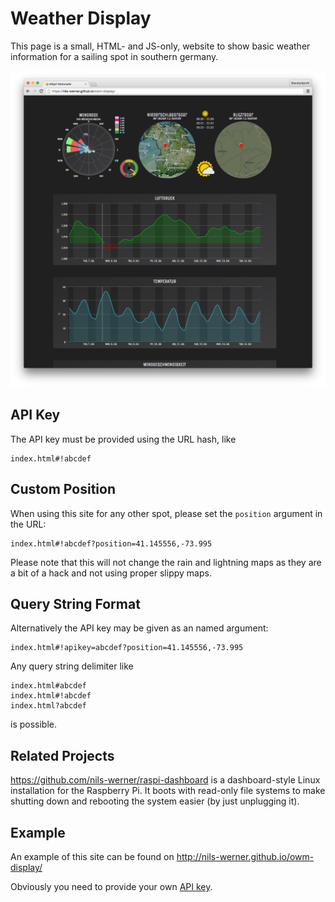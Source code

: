 Weather Display
===============

This page is a small, HTML- and JS-only, website to show basic weather information for a sailing spot in southern germany.

![Screenshot](img/screenshot.png)

## API Key

The API key must be provided using the URL hash, like

    index.html#!abcdef

## Custom Position

When using this site for any other spot, please set the `position` argument in the URL:

    index.html#!abcdef?position=41.145556,-73.995

Please note that this will not change the rain and lightning maps as they are
a bit of a hack and not using proper slippy maps.

## Query String Format

Alternatively the API key may be given as an named argument:

    index.html#!apikey=abcdef?position=41.145556,-73.995

Any query string delimiter like

    index.html#abcdef
    index.html#!abcdef
    index.html?abcdef

is possible.

## Related Projects

<https://github.com/nils-werner/raspi-dashboard> is a dashboard-style Linux
installation for the Raspberry Pi. It boots with read-only file systems to
make shutting down and rebooting the system easier (by just unplugging it).

## Example

An example of this site can be found on <http://nils-werner.github.io/owm-display/>

Obviously you need to provide your own [API key](https://darksky.net/dev/).
